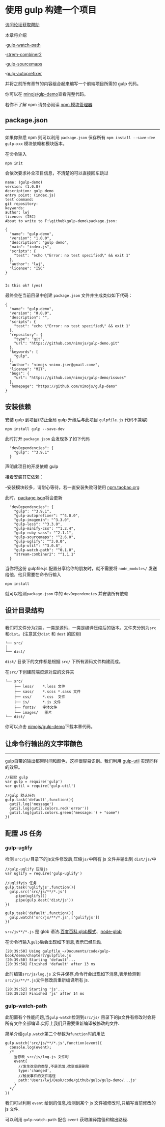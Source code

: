 # 使用 gulp 构建一个项目

[访问论坛获取帮助](https://github.com/nimojs/gulp-book/issues/16)

本章将介绍

·[gulp-watch-path](https://github.com/nimojs/gulp-watch-path)

·[strem-combiner2](https://github.com/gulpjs/gulp/blob/master/docs/recipes/combining-streams-to-handle-errors.md)

·[gulp-sourcemaps](https://github.com/gulp-sourcemaps/gulp-sourcemaps)

·[gulp-autoprefixer](https://github.com/sindresorhus/gulp-autoprefixer)

并将之前所有章节的内容组合起来编写一个前端项目所需的 gulp 代码。

你可以在 [minojs/glp-demo](https://github.com/nimojs/gulp-demo)查看完整代码。

若你不了解 npm 请务必阅读 [npm 模块管理器](http://javascript.ruanyifeng.com/nodejs/npm.html)

## package.json
---
如果你熟悉 npm 则可以利用 `package.json` 保存所有 `npm install --save-dev gulp-xxx` 模块依赖和模块版本。

在命令输入

```
npm init
```
会依次要求补全项目信息，不清楚的可以直接回车跳过

```
name: (gulp-demo)
version: (1.0.0)
description: gulp demo
entry point: (index.js)
test command:
git repository:
keywords:
author: lwj
license: (ISC)
About to write to F:\github\gulp-demo\package.json:

{
  "name": "gulp-demo",
  "version": "1.0.0",
  "description": "gulp demo",
  "main": "index.js",
  "scripts": {
    "test": "echo \"Error: no test specified\" && exit 1"
  },
  "author": "lwj",
  "license": "ISC"
}


Is this ok? (yes)
```

最终会在当前目录中创建 `package.json` 文件并生成类似如下代码：
```
{
  "name": "gulp-demo",
  "version": "0.0.0",
  "description": "",
  "scripts": {
    "test": "echo \"Error: no test specified\" && exit 1"
  },
  "repository": {
    "type": "git",
    "url": "https://github.com/nimojs/gulp-demo.git"
  },
  "keywords": [
    "gulp",
  ],
  "author": "nimojs <nimo.jser@gmail.com>",
  "license": "MIT",
  "bugs": {
    "url": "https://github.com/nimojs/gulp-demo/issues"
  },
  "homepage": "https://github.com/nimojs/gulp-demo"
}
```

## 安装依赖

安装 gulp 到项目(防止全局 gulp 升级后与此项目 `gulpfile.js` 代码不兼容)
```
npm install gulp --save-dev
```
此时打开 `package.json` 会发现多了如下代码
```
  "devDependencies": {
    "gulp": "^3.9.1"
  }
```
声明此项目的开发依赖 gulp

接着安装其它依赖：

-安装模块较多，请耐心等待，若一直安装失败可使用 [npm.taobao.org](http://npm.taobao.org/)

此时，[package.json]()将会更新
```
  "devDependencies": {
    "gulp": "^3.9.1",
    "gulp-autoprefixer": "^4.0.0",
    "gulp-imagemin": "^3.3.0",
    "gulp-less": "^3.3.0",
    "gulp-minify-css": "^1.2.4",
    "gulp-ruby-sass": "^2.1.1",
    "gulp-sourcemaps": "^2.6.0",
    "gulp-uglify": "^3.0.0",
    "gulp-util": "^3.0.8",
    "gulp-watch-path": "^0.1.0",
    "stream-combiner2": "^1.1.1"
  }
```

当你将这份 gulpfile.js 配置分享给你的朋友时，就不需要将 `node_modules/` 发送给他，他只需要在命令行输入
```
npm install
```
就可以检测`package.json` 中的 `devDependencies` 并安装所有依赖

## 设计目录结构
---
我们将文件分为2类，一类是源码，一类是编译压缩后的版本。文件夹分别为`src`和`dist`。(注意区分`dist` 和 `dest` 的区别)

```
└── src/
│
└── dist/
```

`dist/` 目录下的文件都是根据 `src/` 下所有源码文件构建而成。

在`src/`下创建前端资源对应的文件夹

```
└── src/
	├── less/    *.less 文件
	├── sass/    *.scss *.sass 文件
	├── css/     *.css  文件
	├── js/      *.js 文件
	├── fonts/   字体文件
    └── images/   图片
└── dist/
```

你可以点击 [nimojs/gulp-demo](https://github.com/nimojs/gulp-demo)下载本章代码。

## 让命令行输出的文字带颜色
---

gulp自带的输出都带时间和颜色，这样很容易识别。我们利用 [gulp-util]() 实现同样的效果。
```
//获取 gulp
var gulp = require('gulp')
var gutil = require('gulp-util')

//gulp 默认任务
gulp.task('default',function(){
  gutil.log('message')
  gutil.log(gutil.colors.red('error'))
  gutil.log(gutil.colors.green('message:') + "some")
})
```

## 配置 JS 任务

### gulp-uglify

检测 `src/js/`目录下的js文件修改后,压缩`js/`中所有 js 文件并输出到 `dist/js/`中
```
//gulp-uglify 压缩js
var uglify = require('gulp-uglify')

//uglifyjs 任务
gulp.task('uglifyjs',function(){
  gulp.src('src/js/**/*.js')
    .pipe(uglify())
    .pipe(gulp.dest('dist/js'))
})

gulp.task('default',function(){
  gulp.watch('src/js/**/*.js',['gulifyjs'])
})
``` 

`src/js**/*.js` 是 glob 语法.[百度百科:glob模式]()、[node-glob](https://github.com/isaacs/node-glob)

在命令行输入`gulp`后会出现如下消息,表示已经启动.

```
[20:39:50] Using gulpfile ~/Documents/code/gulp-book/demo/chapter7/gulpfile.js
[20:39:50] Starting 'default'...
[20:39:50] Finished 'default' after 13 ms
```

此时编辑`src/js/log.js` 文件并保存,命令行会出现如下消息,表示检测到`src/js/**/*.js`文件修改后重新编译所有 js.
```
[20:39:52] Starting 'js'...
[20:39:52] Finished 'js' after 14 ms
```

### gulp-watch-path

此配置有个性能问题,当`gulp-watch`检测到`src/js/` 目录下的js文件有修改时会将所有文件全部编译.实际上我们只需要重新编译被修改的文件.

简单介绍`gulp.watch`第二个参数为`function`时的用法

```
gulp.watch('src/js/**/*.js',function(event){
  console.log(event);
  /*
    当修改 src/js/log.js 文件时
    event{
      //发生改变的类型,不是添加,改变或是删除
      type:'changed',
      //触发事件的文件路径
      path:'Users/lwj/Desk/code/github/gulp/gulp-demo/...js'
    }
  */
})
```
我们可以利用 `event` 给到的信息,检测到某个 js 文件被修改时,只编写当前修改的 js 文件.

可以利用 `gulp-watch-path` 配合 `event` 获取编译路径和输出路径.